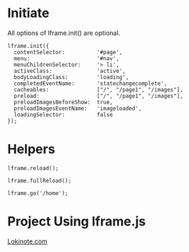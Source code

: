 Initiate
========

All options of lframe.init() are optional.

    lframe.init({
      contentSelector:          '#page',
      menu:                     '#nav',
      menuChildrenSelector:     '> li',
      activeClass:              'active',
      bodyLoadingClass:         'loading',
      completedEventName:       'statechangecomplete',
      cacheables:               ["/", "/page1", "/images"],
      preload:                  ["/", "/page1", "/images"],
      preloadImagesBeforeShow:  true,
      preloadImagesEventName:   'imageloaded',
      loadingSelector:          false
    });
    
Helpers
=======

    lframe.reload();
    
    lframe.fullReload();
    
    lframe.go('/home');

Project Using lframe.js
=======================

[Lokinote.com](http://lokinote.com)
